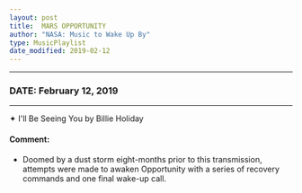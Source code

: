```yaml
---
layout: post
title:  MARS OPPORTUNITY
author: "NASA: Music to Wake Up By"
type: MusicPlaylist
date_modified: 2019-02-12
---
```


----
### DATE: February 12, 2019
----
✦ I'll Be Seeing You by Billie Holiday

#### Comment:
* Doomed by a dust storm eight-months prior to this transmission, attempts were made to awaken Opportunity with a series of recovery commands and one final wake-up call.
